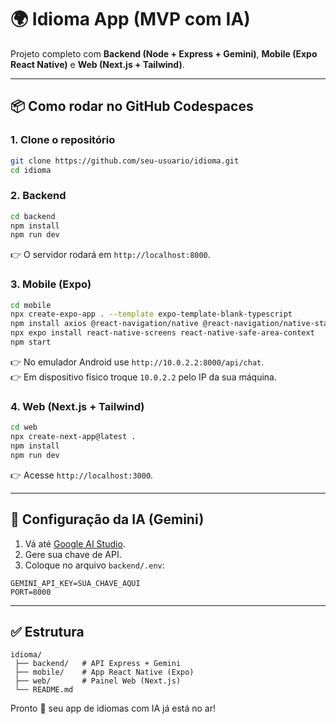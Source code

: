 # 🌍 Idioma App (MVP com IA)

Projeto completo com **Backend (Node + Express + Gemini)**, **Mobile (Expo React Native)** e **Web (Next.js + Tailwind)**.

---

## 📦 Como rodar no GitHub Codespaces

### 1. Clone o repositório
```bash
git clone https://github.com/seu-usuario/idioma.git
cd idioma
```

### 2. Backend
```bash
cd backend
npm install
npm run dev
```
👉 O servidor rodará em `http://localhost:8000`.

### 3. Mobile (Expo)
```bash
cd mobile
npx create-expo-app . --template expo-template-blank-typescript
npm install axios @react-navigation/native @react-navigation/native-stack
npx expo install react-native-screens react-native-safe-area-context
npm start
```
👉 No emulador Android use `http://10.0.2.2:8000/api/chat`.  
👉 Em dispositivo físico troque `10.0.2.2` pelo IP da sua máquina.

### 4. Web (Next.js + Tailwind)
```bash
cd web
npx create-next-app@latest .
npm install
npm run dev
```
👉 Acesse `http://localhost:3000`.

---

## 🔑 Configuração da IA (Gemini)

1. Vá até [Google AI Studio](https://ai.google.dev/).  
2. Gere sua chave de API.  
3. Coloque no arquivo `backend/.env`:
```
GEMINI_API_KEY=SUA_CHAVE_AQUI
PORT=8000
```

---

## ✅ Estrutura
```
idioma/
 ├── backend/   # API Express + Gemini
 ├── mobile/    # App React Native (Expo)
 ├── web/       # Painel Web (Next.js)
 └── README.md
```

Pronto 🎉 seu app de idiomas com IA já está no ar!
